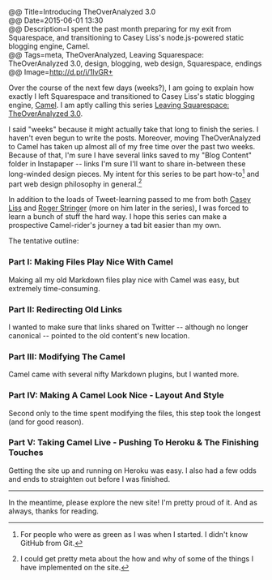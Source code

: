 @@ Title=Introducing TheOverAnalyzed 3.0  
@@ Date=2015-06-01 13:30  
@@ Description=I spent the past month preparing for my exit from Squarespace, and transitioning to Casey Liss's node.js-powered static blogging engine, Camel.  
@@ Tags=meta, TheOverAnalyzed, Leaving Squarespace: TheOverAnalyzed 3.0, design, blogging, web design, Squarespace, endings  
@@ Image=http://d.pr/i/1lvGR+  

Over the course of the next few days (weeks?), I am going to explain how exactly I left Squarespace and transitioned to Casey Liss's static blogging engine, [Camel][github]. I am aptly calling this series [Leaving Squarespace: TheOverAnalyzed 3.0][tag].

I said "weeks" because it might actually take that long to finish the series. I haven't even begun to write the posts. Moreover, moving TheOverAnalyzed to Camel has taken up almost all of my free time over the past two weeks. Because of that, I'm sure I have several links saved to my "Blog Content" folder in Instapaper -- links I'm sure I'll want to share in-between these long-winded design pieces. My intent for this series to be part how-to[^for] and part web design philosophy in general.[^ph]

In addition to the loads of Tweet-learning passed to me from both [Casey Liss][twitter] and [Roger Stringer][twitter 2] (more on him later in the series), I was forced to learn a bunch of stuff the hard way. I hope this series can make a prospective Camel-rider's journey a tad bit easier than my own.

The tentative outline:

### Part I: Making Files Play Nice With Camel

Making all my old Markdown files play nice with Camel was easy, but extremely time-consuming.

### Part II: Redirecting Old Links

I wanted to make sure that links shared on Twitter -- although no longer canonical -- pointed to the old content's new location.

### Part III: Modifying The Camel

Camel came with several nifty Markdown plugins, but I wanted more. 

### Part IV: Making A Camel Look Nice - Layout And Style

Second only to the time spent modifying the files, this step took the longest (and for good reason).

### Part V: Taking Camel Live - Pushing To Heroku &  The Finishing Touches 

Getting the site up and running on Heroku was easy. I also had a few odds and ends to straighten out before I was finished.

<hr class="small"/>

In the meantime, please explore the new site! I'm pretty proud of it. And as always, thanks for reading.

[^for]:  For people who were as green as I was when I started. I didn't know GitHub from Git.
[^ph]: I could get pretty meta about the how and why of some of the things I have implemented on the site. 

[github]: https://github.com/cliss/camel
[tag]: http://www.theoveranalyzed.net/tags/Leaving%20Squarespace%20TheOverAnalyzed%203.0
[twitter]: https://twitter.com/caseyliss/status/603267259855982592
[twitter 2]: https://twitter.com/freekrai/status/600328265576763392